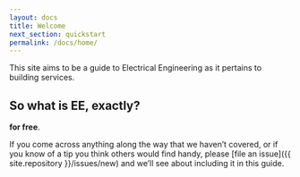 ```yaml
---
layout: docs
title: Welcome
next_section: quickstart
permalink: /docs/home/
---
```


This site aims to be a guide to Electrical Engineering as it pertains to building services.

## So what is EE, exactly?

**for
free**.

If you come across anything along the way that we haven’t covered, or if you
know of a tip you think others would find handy, please [file an
issue]({{ site.repository }}/issues/new) and we’ll see about
including it in this guide.
